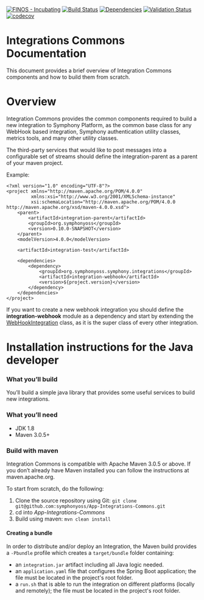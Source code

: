 [![FINOS - Incubating](https://cdn.jsdelivr.net/gh/finos/contrib-toolbox@master/images/badge-incubating.svg)](https://finosfoundation.atlassian.net/wiki/display/FINOS/Incubating)
[![Build Status](https://travis-ci.org/symphonyoss/App-Integrations-Commons.svg?branch=dev)](https://travis-ci.org/symphonyoss/App-Integrations-Commons)
[![Dependencies](https://www.versioneye.com/user/projects/58efec768fa4273d16f6d1da/badge.svg?style=flat-square)](https://www.versioneye.com/user/projects/58efec768fa4273d16f6d1da)
[![Validation Status](https://scan.coverity.com/projects/12821/badge.svg?flat=1)](https://scan.coverity.com/projects/symphonyoss-app-integrations-commons)
[![codecov](https://codecov.io/gh/symphonyoss/App-Integrations-Commons/branch/dev/graph/badge.svg)](https://codecov.io/gh/symphonyoss/App-Integrations-Commons)

# Integrations Commons Documentation

This document provides a brief overview of Integration Commons components and how to build them from scratch.

# Overview

Integration Commons provides the common components required to build a new integration to Symphony Platform, as the common base class for any WebHook based integration, Symphony authentication utility classes, metrics tools, and many other utility classes.

The third-party services that would like to post messages into a configurable set of streams should define the integration-parent as a parent of your maven project.

Example:

```
<?xml version="1.0" encoding="UTF-8"?>
<project xmlns="http://maven.apache.org/POM/4.0.0"
         xmlns:xsi="http://www.w3.org/2001/XMLSchema-instance"
         xsi:schemaLocation="http://maven.apache.org/POM/4.0.0 http://maven.apache.org/xsd/maven-4.0.0.xsd">
    <parent>
        <artifactId>integration-parent</artifactId>
        <groupId>org.symphonyoss</groupId>
        <version>0.10.0-SNAPSHOT</version>
    </parent>
    <modelVersion>4.0.0</modelVersion>

    <artifactId>integration-test</artifactId>

    <dependencies>
        <dependency>
            <groupId>org.symphonyoss.symphony.integrations</groupId>
            <artifactId>integration-webhook</artifactId>
            <version>${project.version}</version>
        </dependency>
    </dependencies>
</project>
```

If you want to create a new webhook integration you should define the __integration-webhook__ module as a dependency and start by extending the [WebHookIntegration](integration-webhook/src/main/java/org/symphonyoss/integration/webhook/WebHookIntegration.java) class, as it is the super class of every other integration.

# Installation instructions for the Java developer

### What you’ll build
You’ll build a simple java library that provides some useful services to build new integrations.

### What you’ll need
* JDK 1.8
* Maven 3.0.5+

### Build with maven
Integration Commons is compatible with Apache Maven 3.0.5 or above. If you don’t already have Maven installed you can follow the instructions at maven.apache.org.

To start from scratch, do the following:

1. Clone the source repository using Git: `git clone git@github.com:symphonyoss/App-Integrations-Commons.git`
2. cd into _App-Integrations-Commons_
3. Build using maven: `mvn clean install`

#### Creating a bundle

In order to distribute and/or deploy an Integration, the Maven build provides a `-Pbundle` profile which creates a `target/bundle` folder containing:
- an `integration.jar` artifact including all Java logic needed.
- an `application.yaml` file that configures the Spring Boot application; the file must be located in the project's root folder.
- a `run.sh` that is able to run the integration on different platforms (locally and remotely); the file must be located in the project's root folder.
